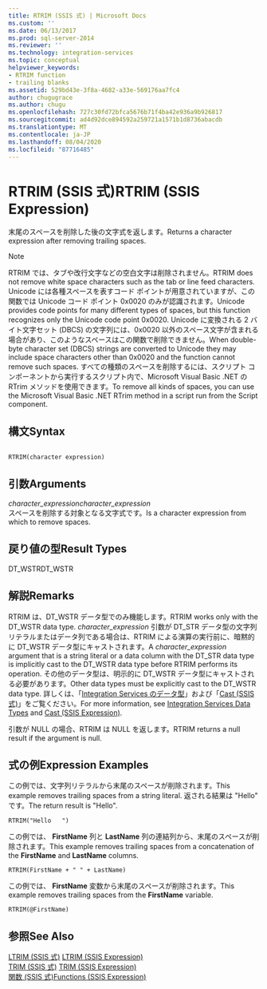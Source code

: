 ```yaml
---
title: RTRIM (SSIS 式) | Microsoft Docs
ms.custom: ''
ms.date: 06/13/2017
ms.prod: sql-server-2014
ms.reviewer: ''
ms.technology: integration-services
ms.topic: conceptual
helpviewer_keywords:
- RTRIM function
- trailing blanks
ms.assetid: 529bd43e-3f8a-4682-a33e-569176aa7fc4
author: chugugrace
ms.author: chugu
ms.openlocfilehash: 727c30fd72bfca5676b71f4ba42e936a9b926817
ms.sourcegitcommit: ad4d92dce894592a259721a1571b1d8736abacdb
ms.translationtype: MT
ms.contentlocale: ja-JP
ms.lasthandoff: 08/04/2020
ms.locfileid: "87716485"
---
```

# <a name="rtrim-ssis-expression"></a><span data-ttu-id="3f908-102">RTRIM (SSIS 式)</span><span class="sxs-lookup"><span data-stu-id="3f908-102">RTRIM (SSIS Expression)</span></span>
  <span data-ttu-id="3f908-103">末尾のスペースを削除した後の文字式を返します。</span><span class="sxs-lookup"><span data-stu-id="3f908-103">Returns a character expression after removing trailing spaces.</span></span>  
  
> [!NOTE]  
>  <span data-ttu-id="3f908-104">RTRIM では、タブや改行文字などの空白文字は削除されません。</span><span class="sxs-lookup"><span data-stu-id="3f908-104">RTRIM does not remove white space characters such as the tab or line feed characters.</span></span> <span data-ttu-id="3f908-105">Unicode には各種スペースを表すコード ポイントが用意されていますが、この関数では Unicode コード ポイント 0x0020 のみが認識されます。</span><span class="sxs-lookup"><span data-stu-id="3f908-105">Unicode provides code points for many different types of spaces, but this function recognizes only the Unicode code point 0x0020.</span></span> <span data-ttu-id="3f908-106">Unicode に変換される 2 バイト文字セット (DBCS) の文字列には、0x0020 以外のスペース文字が含まれる場合があり、このようなスペースはこの関数で削除できません。</span><span class="sxs-lookup"><span data-stu-id="3f908-106">When double-byte character set (DBCS) strings are converted to Unicode they may include space characters other than 0x0020 and the function cannot remove such spaces.</span></span> <span data-ttu-id="3f908-107">すべての種類のスペースを削除するには、スクリプト コンポーネントから実行するスクリプト内で、Microsoft Visual Basic .NET の RTrim メソッドを使用できます。</span><span class="sxs-lookup"><span data-stu-id="3f908-107">To remove all kinds of spaces, you can use the Microsoft Visual Basic .NET RTrim method in a script run from the Script component.</span></span>  
  
## <a name="syntax"></a><span data-ttu-id="3f908-108">構文</span><span class="sxs-lookup"><span data-stu-id="3f908-108">Syntax</span></span>  
  
```  
  
RTRIM(character expression)  
```  
  
## <a name="arguments"></a><span data-ttu-id="3f908-109">引数</span><span class="sxs-lookup"><span data-stu-id="3f908-109">Arguments</span></span>  
 <span data-ttu-id="3f908-110">*character_expression*</span><span class="sxs-lookup"><span data-stu-id="3f908-110">*character_expression*</span></span>  
 <span data-ttu-id="3f908-111">スペースを削除する対象となる文字式です。</span><span class="sxs-lookup"><span data-stu-id="3f908-111">Is a character expression from which to remove spaces.</span></span>  
  
## <a name="result-types"></a><span data-ttu-id="3f908-112">戻り値の型</span><span class="sxs-lookup"><span data-stu-id="3f908-112">Result Types</span></span>  
 <span data-ttu-id="3f908-113">DT_WSTR</span><span class="sxs-lookup"><span data-stu-id="3f908-113">DT_WSTR</span></span>  
  
## <a name="remarks"></a><span data-ttu-id="3f908-114">解説</span><span class="sxs-lookup"><span data-stu-id="3f908-114">Remarks</span></span>  
 <span data-ttu-id="3f908-115">RTRIM は、DT_WSTR データ型でのみ機能します。</span><span class="sxs-lookup"><span data-stu-id="3f908-115">RTRIM works only with the DT_WSTR data type.</span></span> <span data-ttu-id="3f908-116">*character_expression* 引数が DT_STR データ型の文字列リテラルまたはデータ列である場合は、RTRIM による演算の実行前に、暗黙的に DT_WSTR データ型にキャストされます。</span><span class="sxs-lookup"><span data-stu-id="3f908-116">A *character_expression* argument that is a string literal or a data column with the DT_STR data type is implicitly cast to the DT_WSTR data type before RTRIM performs its operation.</span></span> <span data-ttu-id="3f908-117">その他のデータ型は、明示的に DT_WSTR データ型にキャストされる必要があります。</span><span class="sxs-lookup"><span data-stu-id="3f908-117">Other data types must be explicitly cast to the DT_WSTR data type.</span></span> <span data-ttu-id="3f908-118">詳しくは、「[Integration Services のデータ型](../data-flow/integration-services-data-types.md)」および「[Cast &#40;SSIS 式&#41;](cast-ssis-expression.md)」をご覧ください。</span><span class="sxs-lookup"><span data-stu-id="3f908-118">For more information, see [Integration Services Data Types](../data-flow/integration-services-data-types.md) and [Cast &#40;SSIS Expression&#41;](cast-ssis-expression.md).</span></span>  
  
 <span data-ttu-id="3f908-119">引数が NULL の場合、RTRIM は NULL を返します。</span><span class="sxs-lookup"><span data-stu-id="3f908-119">RTRIM returns a null result if the argument is null.</span></span>  
  
## <a name="expression-examples"></a><span data-ttu-id="3f908-120">式の例</span><span class="sxs-lookup"><span data-stu-id="3f908-120">Expression Examples</span></span>  
 <span data-ttu-id="3f908-121">この例では、文字列リテラルから末尾のスペースが削除されます。</span><span class="sxs-lookup"><span data-stu-id="3f908-121">This example removes trailing spaces from a string literal.</span></span> <span data-ttu-id="3f908-122">返される結果は "Hello" です。</span><span class="sxs-lookup"><span data-stu-id="3f908-122">The return result is "Hello".</span></span>  
  
```  
RTRIM("Hello   ")  
```  
  
 <span data-ttu-id="3f908-123">この例では、 **FirstName** 列と **LastName** 列の連結列から、末尾のスペースが削除されます。</span><span class="sxs-lookup"><span data-stu-id="3f908-123">This example removes trailing spaces from a concatenation of the **FirstName** and **LastName** columns.</span></span>  
  
```  
RTRIM(FirstName + " " + LastName)  
```  
  
 <span data-ttu-id="3f908-124">この例では、 **FirstName** 変数から末尾のスペースが削除されます。</span><span class="sxs-lookup"><span data-stu-id="3f908-124">This example removes trailing spaces from the **FirstName** variable.</span></span>  
  
```  
RTRIM(@FirstName)  
```  
  
## <a name="see-also"></a><span data-ttu-id="3f908-125">参照</span><span class="sxs-lookup"><span data-stu-id="3f908-125">See Also</span></span>  
 <span data-ttu-id="3f908-126">[LTRIM (SSIS 式)](trim-ssis-expression.md) </span><span class="sxs-lookup"><span data-stu-id="3f908-126">[LTRIM &#40;SSIS Expression&#41;](trim-ssis-expression.md) </span></span>  
 <span data-ttu-id="3f908-127">[TRIM &#40;SSIS 式&#41;](trim-ssis-expression.md) </span><span class="sxs-lookup"><span data-stu-id="3f908-127">[TRIM &#40;SSIS Expression&#41;](trim-ssis-expression.md) </span></span>  
 [<span data-ttu-id="3f908-128">関数 (SSIS 式)</span><span class="sxs-lookup"><span data-stu-id="3f908-128">Functions &#40;SSIS Expression&#41;</span></span>](functions-ssis-expression.md)  
  
  
